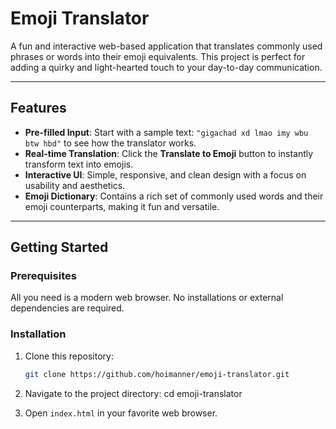 # Emoji Translator

A fun and interactive web-based application that translates commonly used phrases or words into their emoji equivalents. This project is perfect for adding a quirky and light-hearted touch to your day-to-day communication.

---

## Features

- **Pre-filled Input**: Start with a sample text: `"gigachad xd lmao imy wbu btw hbd"` to see how the translator works.
- **Real-time Translation**: Click the **Translate to Emoji** button to instantly transform text into emojis.
- **Interactive UI**: Simple, responsive, and clean design with a focus on usability and aesthetics.
- **Emoji Dictionary**: Contains a rich set of commonly used words and their emoji counterparts, making it fun and versatile.

---


## Getting Started

### Prerequisites

All you need is a modern web browser. No installations or external dependencies are required.

### Installation

1. Clone this repository:
   ```bash
   git clone https://github.com/hoimanner/emoji-translator.git

2. Navigate to the project directory:
   cd emoji-translator

3. Open `index.html` in your favorite web browser.
